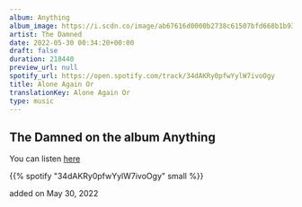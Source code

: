 ```yaml
---
album: Anything
album_image: https://i.scdn.co/image/ab67616d0000b2738c61507bfd668b1b932468e5
artist: The Damned
date: 2022-05-30 00:34:20+00:00
draft: false
duration: 218440
preview_url: null
spotify_url: https://open.spotify.com/track/34dAKRy0pfwYylW7ivoOgy
title: Alone Again Or
translationKey: Alone Again Or
type: music
---
```


## The Damned on the album Anything

You can listen [here](https://open.spotify.com/track/34dAKRy0pfwYylW7ivoOgy)

{{% spotify "34dAKRy0pfwYylW7ivoOgy" small %}}

added on May 30, 2022